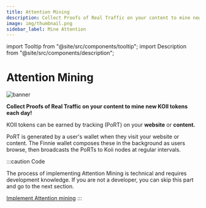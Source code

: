 ```yaml
---
title: Attention Mining
description: Collect Proofs of Real Traffic on your content to mine new KOII tokens each day!
image: img/thumbnail.png
sidebar_label: Mine Attention
---
```


import Tooltip from "@site/src/components/tooltip";
import Description from "@site/src/components/description";

# Attention Mining

![banner](/img/koii/ways-to-get-koii/attention-mining.svg)

**Collect Proofs of Real Traffic on your content to mine new KOII tokens each
day!**

KOII tokens can be earned by tracking <Tooltip text="Proofs of Real Traffic"/> (PoRT) on your **website** or **content.**

PoRT is generated by a user's wallet when they visit your website or content. The Finnie wallet composes these in the background as users browse, then broadcasts the PoRTs to Koii nodes at regular intervals.

:::caution Code

The process of implementing Attention Mining is technical and requires development knowledge. If you are not a developer, you can skip this part and go to the next section.

[Implement Attention mining](/concepts/web3/attention-mining)
:::
